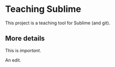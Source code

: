 # Teaching Sublime

This project is a teaching tool for Sublime (and git).

## More details

This is *important*.

An edit.